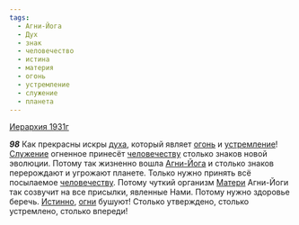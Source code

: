 ```yaml
---
tags:
  - Агни-Йога
  - Дух
  - знак
  - человечество
  - истина
  - материя
  - огонь
  - устремление
  - служение
  - планета
---
```


[Иерархия 1931г](https://127.0.0.1:4002/agni/1931)

___98___
Как прекрасны искры [духа](../../../tags/#Дух), который являет [огонь](../../../tags/#огонь) и [устремление](../../../tags/#устремление)! [Служение](../../../tags/#служение) огненное принесёт [человечеству](../../../tags/#человечество) столько знаков новой эволюции. Потому так жизненно вошла [Агни-Йога](../../../tags/#Агни-Йога) и столько знаков перерождают и угрожают планете. Только нужно принять всё посылаемое [человечеству](../../../tags/#человечество). Потому чуткий организм [Матери](../../../tags/#материя) Агни-Йоги так созвучит на все присылки, явленные Нами. Потому нужно здоровье беречь. [Истинно](../../../tags/#истина), [огни](../../../tags/#огонь) бушуют! Столько утверждено, столько устремлено, столько впереди!   

